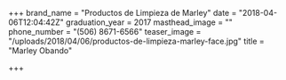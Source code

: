 +++
brand_name = "Productos de Limpieza de Marley"
date = "2018-04-06T12:04:42Z"
graduation_year = 2017
masthead_image = ""
phone_number = "(506) 8671-6566"
teaser_image = "/uploads/2018/04/06/productos-de-limpieza-marley-face.jpg"
title = "Marley Obando"

+++
